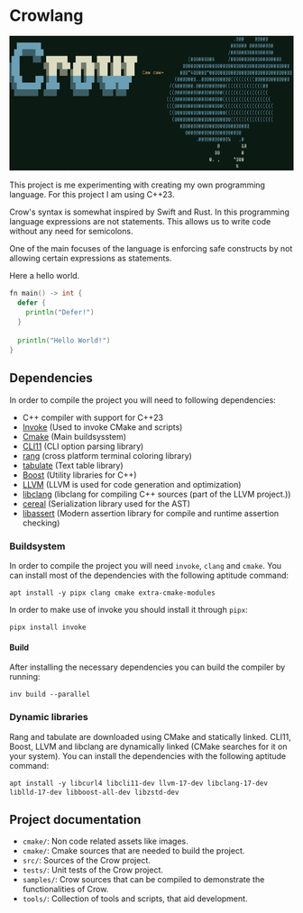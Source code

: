 Crowlang
========
![Crowlang banner](assets/crowlang_banner.png)

This project is me experimenting with creating my own programming language.
For this project I am using C++23.

Crow's syntax is somewhat inspired by Swift and Rust.
In this programming language expressions are not statements.
This allows us to write code without any need for semicolons.

One of the main focuses of the language is enforcing safe constructs by not allowing certain expressions as statements.

Here a hello world.
```go
fn main() -> int {
  defer {
    println("Defer!")
  }

  println("Hello World!")
}
```

## Dependencies
In order to compile the project you will need to following dependencies:

- C++ compiler with support for C++23
- [Invoke](https://www.pyinvoke.org/) (Used to invoke CMake and scripts)
- [Cmake](https://cmake.org/)  (Main buildsysstem)
- [CLI11](https://github.com/CLIUtils/CLI11) (CLI option parsing library)
- [rang](https://github.com/agauniyal/rang/tree/master) (cross platform terminal coloring library)
- [tabulate](https://github.com/p-ranav/tabulate) (Text table library)
- [Boost](https://www.boost.org/) (Utility libraries for C++)
- [LLVM](https://llvm.org) (LLVM is used for code generation and optimization)
- [libclang](https://clang.llvm.org/doxygen/group__CINDEX.html) (libclang for compiling C++ sources (part of the LLVM project.))
- [cereal](https://uscilab.github.io/cereal/) (Serialization library used for the AST)
- [libassert](https://github.com/jeremy-rifkin/libassert) (Modern assertion library for compile and runtime assertion checking)

### Buildsystem
In order to compile the project you will need `invoke`, `clang` and `cmake`.
You can install most of the dependencies with the following aptitude command:

```shell
apt install -y pipx clang cmake extra-cmake-modules
```

In order to make use of invoke you should install it through `pipx`:

```shell
pipx install invoke
```

#### Build
After installing the necessary dependencies you can build the compiler by running:
```
inv build --parallel
```

### Dynamic libraries
Rang and tabulate are downloaded using CMake and statically linked.
CLI11, Boost, LLVM and libclang are dynamically linked (CMake searches for it on your system).
You can install the dependencies with the following aptitude command:

```shell
apt install -y libcurl4 libcli11-dev llvm-17-dev libclang-17-dev liblld-17-dev libboost-all-dev libzstd-dev
```

## Project documentation

 - `cmake/`: Non code related assets like images.
 - `cmake/`: Cmake sources that are needed to build the project.
 - `src/`: Sources of the Crow project.
 - `tests/`: Unit tests of the Crow project.
 - `samples/`: Crow sources that can be compiled to demonstrate the functionalities of Crow.
 - `tools/`: Collection of tools and scripts, that aid development.
